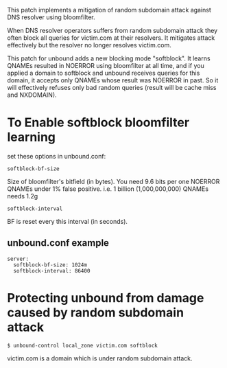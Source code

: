   This patch implements a mitigation of random subdomain attack
against DNS resolver using bloomfilter.

  When DNS resolver operators suffers from random subdomain attack
they often block all queries for victim.com at their resolvers.
It mitigates attack effectively but the resolver no longer
resolves victim.com. 

  This patch for unbound adds a new blocking mode "softblock".
It learns QNAMEs resulted in NOERROR using bloomfilter at all time, and
if you applied a domain to softblock and unbound receives queries
for this domain, it accepts only QNAMEs whose result was NOERROR in past.
So it will effectively refuses only bad random queries
(result will be cache miss and NXDOMAIN).

# To Enable softblock bloomfilter learning

  set these options in unbound.conf:

`softblock-bf-size`

  Size of bloomfilter's bitfield (in bytes). You need 9.6 bits
  per one NOERROR QNAMEs under 1% false positive.
  i.e. 1 billion (1,000,000,000) QNAMEs needs 1.2g

`softblock-interval`

  BF is reset every this interval (in seconds).
  
## unbound.conf example
    server:
      softblock-bf-size: 1024m
      softblock-interval: 86400


# Protecting unbound from damage caused by random subdomain attack

    $ unbound-control local_zone victim.com softblock
  
  victim.com is a domain which is under random subdomain attack.


